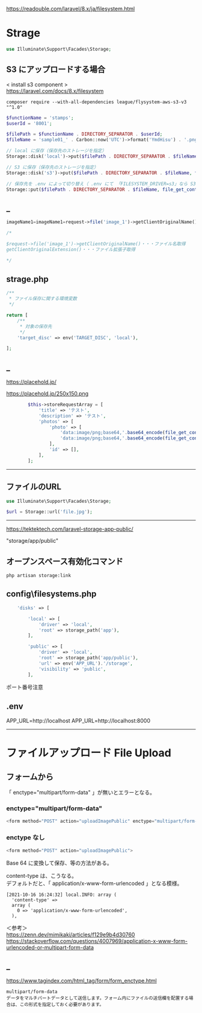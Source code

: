 
https://readouble.com/laravel/8.x/ja/filesystem.html

# Strage
```php
use Illuminate\Support\Facades\Storage;
```

## S3 にアップロードする場合
< install s3 component >  
https://laravel.com/docs/8.x/filesystem
```
composer require --with-all-dependencies league/flysystem-aws-s3-v3 "^1.0"
```


```php
$functionName = 'stamps';
$userId = '8001';

$filePath = $functionName . DIRECTORY_SEPARATOR . $userId;
$fileName = 'sample01_' . Carbon::now('UTC')->format('YmdHisu') . '.png';

// local に保存（保存先のストレージを指定）
Storage::disk('local')->put($filePath . DIRECTORY_SEPARATOR . $fileName, file_get_contents('https://placehold.jp/250x150.png'));

// S3 に保存（保存先のストレージを指定）
Storage::disk('s3')->put($filePath . DIRECTORY_SEPARATOR . $fileName, file_get_contents('https://placehold.jp/250x150.png'));

// 保存先を .env によって切り替え（ .env にて 「FILESYSTEM_DRIVER=s3」なら S3 に保存。設定されていない場合は local に保存。[config\filesystems.php] ）
Storage::put($filePath . DIRECTORY_SEPARATOR . $fileName, file_get_contents('https://placehold.jp/250x150.png'));
```


## _
```php
imageName1=imageName1=request->file('image_1')->getClientOriginalName(). '.' . $request->file('image_1')->getClientOriginalExtension();

/*

$request->file('image_1')->getClientOriginalName()・・・ファイル名取得
getClientOriginalExtension()・・・ファイル拡張子取得

*/

```


## strage.php
```php
/**
 * ファイル保存に関する環境変数
 */

return [
    /**
     * 対象の保存先
     */
    'target_disc' => env('TARGET_DISC', 'local'),

];
```


## _
https://placehold.jp/

https://placehold.jp/250x150.png

```php
        $this->storeRequestArray = [
            'title' => 'テスト',
            'description' => 'テスト',
            'photos' => [
                'photo' => [
                    'data:image/png;base64,'.base64_encode(file_get_contents('https://placehold.jp/250x150.png')),
                    'data:image/png;base64,'.base64_encode(file_get_contents('https://placehold.jp/250x150.png')),
                ],
                'id' => [],
            ],
        ];
```

______________________________________________________________________________
## ファイルのURL
```php
use Illuminate\Support\Facades\Storage;

$url = Storage::url('file.jpg');
```

______________________________________________________________________________

https://tektektech.com/laravel-storage-app-public/


"storage/app/public"

## オープンスペース有効化コマンド
```
php artisan storage:link
```

## config\filesystems.php
```php
    'disks' => [

        'local' => [
            'driver' => 'local',
            'root' => storage_path('app'),
        ],

        'public' => [
            'driver' => 'local',
            'root' => storage_path('app/public'),
            'url' => env('APP_URL').'/storage',
            'visibility' => 'public',
        ],
```

ポート番号注意
## .env
APP_URL=http://localhost
APP_URL=http://localhost:8000


_____________________________________________________________________________________________________________________
# ファイルアップロード  File Upload

## フォームから

「 enctype="multipart/form-data" 」が無いとエラーとなる。
### enctype="multipart/form-data"
```php
<form method="POST" action="uploadImagePublic" enctype="multipart/form-data">
```

### enctype なし
```php
<form method="POST" action="uploadImagePublic">
```
Base 64 に変換して保存、等の方法がある。  

content-type は、こうなる。  
デフォルトだと、「 application/x-www-form-urlencoded 」となる模様。
```log
[2021-10-16 16:24:32] local.INFO: array (
  'content-type' => 
  array (
    0 => 'application/x-www-form-urlencoded',
  ),
```


＜参考＞  
https://zenn.dev/mimikaki/articles/f129e9b4d30760  
https://stackoverflow.com/questions/4007969/application-x-www-form-urlencoded-or-multipart-form-data  


## _
https://www.tagindex.com/html_tag/form/form_enctype.html
```
multipart/form-data
データをマルチパートデータとして送信します。フォーム内にファイルの送信欄を配置する場合は、この形式を指定しておく必要があります。
````


